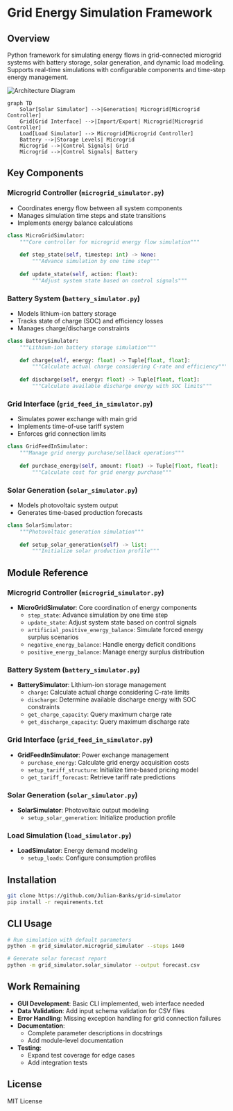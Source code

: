 # Grid Energy Simulation Framework

## Overview
Python framework for simulating energy flows in grid-connected microgrid systems with battery storage, solar generation, and dynamic load modeling. Supports real-time simulations with configurable components and time-step energy management.

![Architecture Diagram](diagram.png)
```mermaid
graph TD
    Solar[Solar Simulator] -->|Generation| Microgrid[Microgrid Controller]
    Grid[Grid Interface] -->|Import/Export| Microgrid[Microgrid Controller]
    Load[Load Simulator] --> Microgrid[Microgrid Controller]
    Battery -->|Storage Levels| Microgrid
    Microgrid -->|Control Signals| Grid
    Microgrid -->|Control Signals| Battery
```

## Key Components

### Microgrid Controller (`microgrid_simulator.py`)
- Coordinates energy flow between all system components
- Manages simulation time steps and state transitions
- Implements energy balance calculations

```python
class MicroGridSimulator:
    """Core controller for microgrid energy flow simulation"""
    
    def step_state(self, timestep: int) -> None:
        """Advance simulation by one time step"""
        
    def update_state(self, action: float):
        """Adjust system state based on control signals"""
```

### Battery System (`battery_simulator.py`)
- Models lithium-ion battery storage
- Tracks state of charge (SOC) and efficiency losses
- Manages charge/discharge constraints

```python
class BatterySimulator:
    """Lithium-ion battery storage simulation"""
    
    def charge(self, energy: float) -> Tuple[float, float]:
        """Calculate actual charge considering C-rate and efficiency"""
        
    def discharge(self, energy: float) -> Tuple[float, float]:
        """Calculate available discharge energy with SOC limits"""
```

### Grid Interface (`grid_feed_in_simulator.py`)
- Simulates power exchange with main grid
- Implements time-of-use tariff system
- Enforces grid connection limits

```python
class GridFeedInSimulator:
    """Manage grid energy purchase/sellback operations"""
    
    def purchase_energy(self, amount: float) -> Tuple[float, float]:
        """Calculate cost for grid energy purchase"""
```

### Solar Generation (`solar_simulator.py`)
- Models photovoltaic system output
- Generates time-based production forecasts

```python
class SolarSimulator:
    """Photovoltaic generation simulation"""
    
    def setup_solar_generation(self) -> list:
        """Initialize solar production profile"""
```

## Module Reference

### Microgrid Controller (`microgrid_simulator.py`)
- **MicroGridSimulator**: Core coordination of energy components
  - `step_state`: Advance simulation by one time step
  - `update_state`: Adjust system state based on control signals
  - `artificial_positive_energy_balance`: Simulate forced energy surplus scenarios
  - `negative_energy_balance`: Handle energy deficit conditions
  - `positive_energy_balance`: Manage energy surplus distribution

### Battery System (`battery_simulator.py`)
- **BatterySimulator**: Lithium-ion storage management
  - `charge`: Calculate actual charge considering C-rate limits
  - `discharge`: Determine available discharge energy with SOC constraints
  - `get_charge_capacity`: Query maximum charge rate
  - `get_discharge_capacity`: Query maximum discharge rate

### Grid Interface (`grid_feed_in_simulator.py`)
- **GridFeedInSimulator**: Power exchange management
  - `purchase_energy`: Calculate grid energy acquisition costs
  - `setup_tariff_structure`: Initialize time-based pricing model
  - `get_tariff_forecast`: Retrieve tariff rate predictions

### Solar Generation (`solar_simulator.py`)
- **SolarSimulator**: Photovoltaic output modeling
  - `setup_solar_generation`: Initialize production profile

### Load Simulation (`load_simulator.py`)
- **LoadSimulator**: Energy demand modeling
  - `setup_loads`: Configure consumption profiles

## Installation
```bash
git clone https://github.com/Julian-Banks/grid-simulator
pip install -r requirements.txt
```

## CLI Usage
```bash
# Run simulation with default parameters
python -m grid_simulator.microgrid_simulator --steps 1440

# Generate solar forecast report
python -m grid_simulator.solar_simulator --output forecast.csv
```

## Work Remaining
- **GUI Development**: Basic CLI implemented, web interface needed
- **Data Validation**: Add input schema validation for CSV files
- **Error Handling**: Missing exception handling for grid connection failures
- **Documentation**: 
  - Complete parameter descriptions in docstrings
  - Add module-level documentation
- **Testing**:
  - Expand test coverage for edge cases
  - Add integration tests

## License
MIT License
